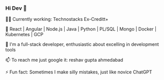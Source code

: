 ### Hi Dev 👋
👨‍💼 Currently working: Technostacks               Ex-Creditt+                                                                                                        

🌱 React | Angular | Node.js | Java | Python | PL/SQL | Mongo | Docker | Kubernetes | GCP 

💬 I'm a full-stack developer, enthusiastic about excelling in development tools

📫 To reach me just google it: reshav gupta ahmedabad

⚡ Fun fact: Sometimes I make silly mistakes, just like novice ChatGPT
<!--
**Mca-reshav/Mca-reshav** is a ✨ _special_ ✨ repository because its `README.md` (this file) appears on your GitHub profile.

Here are some ideas to get you started:

- 🔭 I’m currently working on ... Creditt
- 🌱 I’m currently learning ...
- 👯 I’m looking to collaborate on ...
- 🤔 I’m looking for help with ...
- 💬 Ask me about ...
- 📫 How to reach me: ...
- 😄 Pronouns: ...
- ⚡ Fun fact: ...
-->
